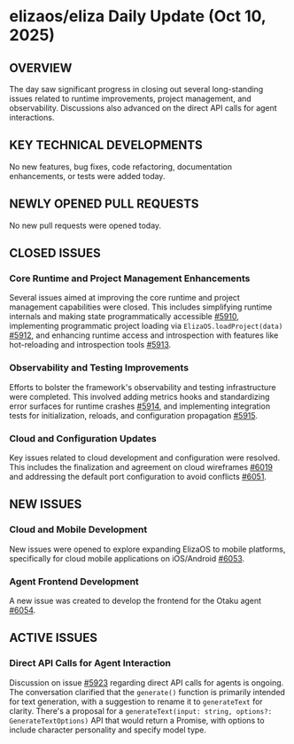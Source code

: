 # elizaos/eliza Daily Update (Oct 10, 2025)
## OVERVIEW 
The day saw significant progress in closing out several long-standing issues related to runtime improvements, project management, and observability. Discussions also advanced on the direct API calls for agent interactions.

## KEY TECHNICAL DEVELOPMENTS
No new features, bug fixes, code refactoring, documentation enhancements, or tests were added today.

## NEWLY OPENED PULL REQUESTS
No new pull requests were opened today.

## CLOSED ISSUES

### Core Runtime and Project Management Enhancements
Several issues aimed at improving the core runtime and project management capabilities were closed. This includes simplifying runtime internals and making state programmatically accessible [#5910](https://github.com/elizaos/eliza/issues/5910), implementing programmatic project loading via `ElizaOS.loadProject(data)` [#5912](https://github.com/elizaos/eliza/issues/5912), and enhancing runtime access and introspection with features like hot-reloading and introspection tools [#5913](https://github.com/elizaos/eliza/issues/5913).

### Observability and Testing Improvements
Efforts to bolster the framework's observability and testing infrastructure were completed. This involved adding metrics hooks and standardizing error surfaces for runtime crashes [#5914](https://github.com/elizaos/eliza/issues/5914), and implementing integration tests for initialization, reloads, and configuration propagation [#5915](https://github.com/elizaos/eliza/issues/5915).

### Cloud and Configuration Updates
Key issues related to cloud development and configuration were resolved. This includes the finalization and agreement on cloud wireframes [#6019](https://github.com/elizaos/eliza/issues/6019) and addressing the default port configuration to avoid conflicts [#6051](https://github.com/elizaos/eliza/issues/6051).

## NEW ISSUES

### Cloud and Mobile Development
New issues were opened to explore expanding ElizaOS to mobile platforms, specifically for cloud mobile applications on iOS/Android [#6053](https://github.com/elizaos/eliza/issues/6053).

### Agent Frontend Development
A new issue was created to develop the frontend for the Otaku agent [#6054](https://github.com/elizaos/eliza/issues/6054).

## ACTIVE ISSUES

### Direct API Calls for Agent Interaction
Discussion on issue [#5923](https://github.com/elizaos/eliza/issues/5923) regarding direct API calls for agents is ongoing. The conversation clarified that the `generate()` function is primarily intended for text generation, with a suggestion to rename it to `generateText` for clarity. There's a proposal for a `generateText(input: string, options?: GenerateTextOptions)` API that would return a Promise, with options to include character personality and specify model type.